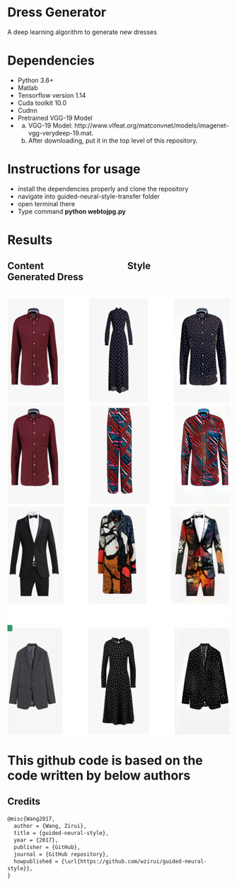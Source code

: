 
# Dress Generator

A deep learning algorithm to generate new dresses

# Dependencies
<ul>
 <li>Python 3.6+</li>
 <li>Matlab</li>
 <li>Tensorflow version 1.14 </li> 
 <li>Cuda toolkit 10.0</li>
  <li>Cudnn</li>
 
 <li> Pretrained VGG-19 Model</li>
<li><ol type="a">
 <li>VGG-19 Model: http://www.vlfeat.org/matconvnet/models/imagenet-vgg-verydeep-19.mat.</li>

<li>After downloading, put it in the top level of this repository.</li></ol></li>
</ul>

# Instructions for usage
<ul>
<li>install the dependencies properly and clone the repository</li>
<li>navigate into guided-neural-style-transfer folder</li>
<li>open terminal there</li>
 <li>Type command <b>python webtojpg.py</b></li>
</ul>

# Results
## Content      &nbsp;&nbsp;&nbsp;&nbsp;&nbsp;&nbsp;&nbsp;&nbsp;&nbsp;&nbsp;&nbsp;&nbsp;&nbsp;&nbsp;&nbsp;&nbsp;&nbsp;&nbsp;&nbsp;&nbsp;&nbsp;&nbsp;&nbsp;&nbsp;&nbsp;&nbsp;&nbsp;&nbsp;&nbsp;&nbsp;&nbsp;&nbsp;&nbsp;&nbsp;&nbsp;&nbsp;         Style    &nbsp;&nbsp;&nbsp;&nbsp;&nbsp;&nbsp;&nbsp;&nbsp;&nbsp;&nbsp;&nbsp;&nbsp;&nbsp;&nbsp;&nbsp;&nbsp;&nbsp;&nbsp;&nbsp;&nbsp;&nbsp;&nbsp;&nbsp;&nbsp;&nbsp;&nbsp;&nbsp;&nbsp;&nbsp;&nbsp;         Generated Dress


![](images/gd1.png)
![](images/gd2.png)
![](images/gd3.png)
![](images/gd4.png)



# This github code is based on the code written by below authors
## Credits 
```
@misc{Wang2017,
  author = {Wang, Zirui},
  title = {guided-neural-style},
  year = {2017},
  publisher = {GitHub},
  journal = {GitHub repository},
  howpublished = {\url{https://github.com/wzirui/guided-neural-style}},
}
```
